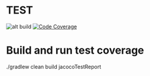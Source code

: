 # TEST

![alt build](https://travis-ci.org/sudhirsinha-github/SampleVertxTestApp.svg?branch=master) [![Code Coverage](https://img.shields.io/codecov/c/github/pvorb/property-providers/develop.svg)](https://codecov.io/github/pvorb/property-providers?branch=develop)

# Build and run test coverage

 ./gradlew clean build jacocoTestReport
